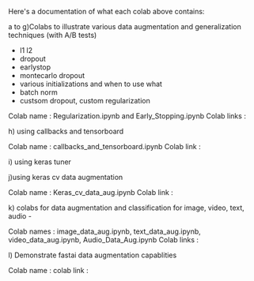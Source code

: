 Here's a documentation of what each colab above contains: 

a to g)Colabs to illustrate various data augmentation and generalization techniques (with A/B tests)
- l1 l2
- dropout
- earlystop
- montecarlo dropout
- various initializations and when to use what
- batch norm
- custsom dropout, custom regularization

Colab name : Regularization.ipynb and Early_Stopping.ipynb
Colab links : 


h) using callbacks and tensorboard 

Colab name : callbacks_and_tensorboard.ipynb
Colab link : 

i) using keras tuner

 

j)using keras cv data augmentation

Colab name : Keras_cv_data_aug.ipynb
Colab link : 

k) colabs for data augmentation and classification  for image, video, text, audio -

Colab names : image_data_aug.ipynb, text_data_aug.ipynb, video_data_aug.ipynb, Audio_Data_Aug.ipynb
Colab links : 

l) Demonstrate fastai data augmentation capablities 

Colab name :
colab link : 
